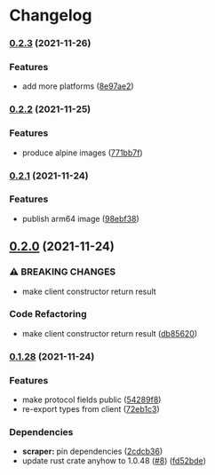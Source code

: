 # Changelog

### [0.2.3](https://www.github.com/YoloDev/3commas-rs/compare/ghcr.io/yolodev/three-commas-scraper-v0.2.2...ghcr.io/yolodev/three-commas-scraper-v0.2.3) (2021-11-26)


### Features

* add more platforms ([8e97ae2](https://www.github.com/YoloDev/3commas-rs/commit/8e97ae2d0dd2c5faeeb565af4753f2ba1c780aee))

### [0.2.2](https://www.github.com/YoloDev/3commas-rs/compare/ghcr.io/yolodev/3commas-scraper-v0.2.1...ghcr.io/yolodev/3commas-scraper-v0.2.2) (2021-11-25)


### Features

* produce alpine images ([771bb7f](https://www.github.com/YoloDev/3commas-rs/commit/771bb7f7bc5834970e6290e45e20a9a348702df7))

### [0.2.1](https://www.github.com/YoloDev/3commas-rs/compare/ghcr.io/yolodev/3commas-scraper-v0.2.0...ghcr.io/yolodev/3commas-scraper-v0.2.1) (2021-11-24)


### Features

* publish arm64 image ([98ebf38](https://www.github.com/YoloDev/3commas-rs/commit/98ebf38c824ff2c190a2e0f4db845fa3170a18e9))

## [0.2.0](https://www.github.com/YoloDev/3commas-rs/compare/ghcr.io/yolodev/3commas-scraper-v0.1.28...ghcr.io/yolodev/3commas-scraper-v0.2.0) (2021-11-24)


### ⚠ BREAKING CHANGES

* make client constructor return result

### Code Refactoring

* make client constructor return result ([db85620](https://www.github.com/YoloDev/3commas-rs/commit/db85620972aecf0f2d5e0a775bda33185e83cf26))

### [0.1.28](https://www.github.com/YoloDev/3commas-rs/compare/ghcr.io/yolodev/3commas-scraper-v0.1.27...ghcr.io/yolodev/3commas-scraper-v0.1.28) (2021-11-24)


### Features

* make protocol fields public ([54289f8](https://www.github.com/YoloDev/3commas-rs/commit/54289f881d2398723f6a6d1128b861f317b85f92))
* re-export types from client ([72eb1c3](https://www.github.com/YoloDev/3commas-rs/commit/72eb1c317bee475dde9394dec1f9f400022a0acc))


### Dependencies

* **scraper:** pin dependencies ([2cdcb36](https://www.github.com/YoloDev/3commas-rs/commit/2cdcb36acc8ae4ccab097588644df44b36bd0319))
* update rust crate anyhow to 1.0.48 ([#8](https://www.github.com/YoloDev/3commas-rs/issues/8)) ([fd52bde](https://www.github.com/YoloDev/3commas-rs/commit/fd52bde57730e8627ec518a33f40db7c73d80e6d))
